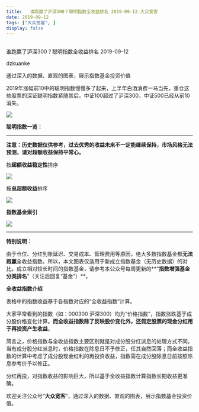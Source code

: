 ```yaml
---
title:   谁跑赢了沪深300？聪明指数全收益排名 2019-09-12-大众宽客
date: 2019-09-12
tags: ["大众宽客", ]
display: false
---
```



## 



谁跑赢了沪深300？聪明指数全收益排名 2019-09-12




dzkuanke




通过深入的数据、直观的图表，展示指数基金投资价值




2019年涨幅前10中的聪明指数慢慢多了起来，上半年白酒消费一马当先，重仓这些股票的深证聪明指数紧随其后。中证100超过了沪深300，中证500已经从前10消失。

<img class="rich_pages" data-ratio="0.5720720720720721" data-s="300,640" src="https://mmbiz.qpic.cn/mmbiz_png/PKw3FQPmhIhoOT8g3jowhXb6fmABgmRCM0kibD55PXiciaetnFuhicZN5IOkf8Tmciby7CiaLicy4pibXlfwa1TJBYNeZQ/640?wx_fmt=png" data-type="png" data-w="888" style="">



**聪明指数一览：**

****

**注意：历史数据仅供参考，过去优秀的收益未来不一定能继续保持，市场风格无法预测，请对超额收益保持平常心。**



按**超额收益稳定性**排序

<img class="rich_pages" data-ratio="1.676923076923077" data-s="300,640" src="https://mmbiz.qpic.cn/mmbiz_png/PKw3FQPmhIhoOT8g3jowhXb6fmABgmRCZVduxHZjHhLybdFK7lwL4vIcwGhKialHw9Uf3LDaNGFZYTbHR5ohsUw/640?wx_fmt=png" data-type="png" data-w="910" style="">



按**总超额收益**排序

<img class="rich_pages" data-ratio="1.6514161220043573" data-s="300,640" src="https://mmbiz.qpic.cn/mmbiz_png/PKw3FQPmhIhoOT8g3jowhXb6fmABgmRCxVCskMHcUjcMB8p5u1KJhulJ4gCSvPMGMXP81FmMa2loE0l9KHq2UA/640?wx_fmt=png" data-type="png" data-w="918" style="">



**指数基金索引**

<img class="rich_pages" data-ratio="1.505800464037123" data-s="300,640" src="https://mmbiz.qpic.cn/mmbiz_png/PKw3FQPmhIiaV0MBD3KrSJ5wbBPgtYjucnacEZxrTak1XahEE7748GXwo12rbUdIkdxsoyludy3kXrXA3Fk4Sng/640?wx_fmt=png" data-type="png" data-w="862" style=""/>

****

**特别说明：**



由于仓位、分红到账延迟、交易成本、管理费用等原因，绝大多数指数基金都**无法跑赢**全收益指数。所以，本文图表仅适用于新成立指数基金（无历史数据）的对比。成立相对较长时间的指数基金，请参考本公众号每周更新的**“****指数增强基金分类排名****”（关注后回复“基金”）**。



**全收益指数介绍**



表格中的指数收益基于各指数对应的“全收益指数”计算。



大家平常看到的指数（如：000300 沪深300）均为“价格指数”，指数涨跌基于成分股价格变化计算。**而全收益指数除了反映股价变化外，还假定股票的现金分红用于再投资产生收益**。



简言之，价格指数与全收益指数主要区别就是对成分股分红派息的处理方式不同。当有成分股分红派息时，价格指数在除息日不予修正，任其自然回落；而全收益指数的计算中考虑了成分股现金红利的再投资收益，指数需在成分股除息日前按照除息参考价予以修正。



分红再投，对指数收益的影响巨大，所以基于全收益指数计算指数长期收益更准确。





欢迎关注公众号“**大众宽客**”，通过深入的数据、直观的图表，展示指数基金投资价值。